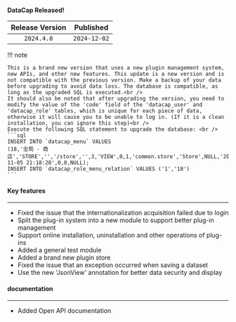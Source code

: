 **DataCap Released!**

| Release Version |     Published |
|:---------------:|:------------:|
|   `2024.4.0`    | `2024-12-02` |

!!! note

    This is a brand new version that uses a new plugin management system, new APIs, and other new features. This update is a new version and is not compatible with the previous version. Make a backup of your data before upgrading to avoid data loss. The database is compatible, as long as the upgraded SQL is executed.<br />
    It should also be noted that after upgrading the version, you need to modify the value of the 'code' field of the 'datacap_user' and 'datacap_role' tables, which is unique for each piece of data, otherwise it will cause you to be unable to log in. (If it is a clean installation, you can ignore this step)<br />
    Execute the following SQL statement to upgrade the database: <br />
    ```sql
    INSERT INTO `datacap_menu` VALUES
    (18,'全局 - 商店','STORE','','/store','',3,'VIEW',0,1,'common.store','Store',NULL,'2024-11-05 21:18:28',0,0,NULL);
    INSERT INTO `datacap_role_menu_relation` VALUES ('1','18')
    ```

#### Key features

---

- Fixed the issue that the internationalization acquisition failed due to login
- Split the plug-in system into a new module to support better plug-in management
- Support online installation, uninstallation and other operations of plug-ins
- Added a general test module
- Added a brand new plugin store
- Fixed the issue that an exception occurred when saving a dataset
- Use the new 'JsonView' annotation for better data security and display

#### documentation

---

- Added Open API documentation